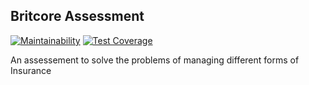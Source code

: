 ## Britcore Assessment

[![Maintainability](https://api.codeclimate.com/v1/badges/d18fe219a3a7651babb5/maintainability)](https://codeclimate.com/github/gofaniyi/britecore-hiring-project-gofaniyi/maintainability)
[![Test Coverage](https://api.codeclimate.com/v1/badges/d18fe219a3a7651babb5/test_coverage)](https://codeclimate.com/github/gofaniyi/britecore-hiring-project-gofaniyi/test_coverage)

An assessement to solve the problems of managing different forms of Insurance